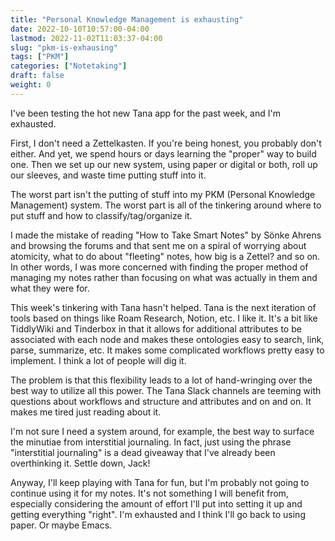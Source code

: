 ```yaml
---
title: "Personal Knowledge Management is exhausting"
date: 2022-10-10T10:57:00-04:00
lastmod: 2022-11-02T11:03:37-04:00
slug: "pkm-is-exhausing"
tags: ["PKM"]
categories: ["Notetaking"]
draft: false
weight: 0
---
```


I've been testing the hot new Tana app for the past week, and I'm exhausted.

First, I don't need a Zettelkasten. If you're being honest, you probably don't either. And yet, we spend hours or days learning the "proper" way to build one. Then we set up our new system, using paper or digital or both, roll up our sleeves, and waste time putting stuff into it.

The worst part isn't the putting of stuff into my PKM (Personal Knowledge Management) system. The worst part is all of the tinkering around where to put stuff and how to classify/tag/organize it.

I made the mistake of reading "How to Take Smart Notes" by Sönke Ahrens and browsing the forums and that sent me on a spiral of worrying about atomicity, what to do about "fleeting" notes, how big is a Zettel? and so on. In other words, I was more concerned with finding the proper method of managing my notes rather than focusing on what was actually in them and what they were for.

This week's tinkering with Tana hasn't helped. Tana is the next iteration of tools based on things like Roam Research, Notion, etc. I like it. It's a bit like TiddlyWiki and Tinderbox in that it allows for additional attributes to be associated with each node and makes these ontologies easy to search, link, parse, summarize, etc. It makes some complicated workflows pretty easy to implement. I think a lot of people will dig it.

The problem is that this flexibility leads to a lot of hand-wringing over the best way to utilize all this power. The Tana Slack channels are teeming with questions about workflows and structure and attributes and on and on. It makes me tired just reading about it.

I'm not sure I need a system around, for example, the best way to surface the minutiae from interstitial journaling. In fact, just using the phrase "interstitial journaling" is a dead giveaway that I've already been overthinking it. Settle down, Jack!

Anyway, I'll keep playing with Tana for fun, but I'm probably not going to continue using it for my notes. It's not something I will benefit from, especially considering the amount of effort I'll put into setting it up and getting everything "right". I'm exhausted and I think I'll go back to using paper. Or maybe Emacs.


[//]: # "Exported with love from a post written in Org mode"
[//]: # "- https://github.com/kaushalmodi/ox-hugo"
